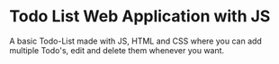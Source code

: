 # Todo List Web Application with JS

A basic Todo-List made with JS, HTML and CSS where you can add multiple Todo's, edit and delete them whenever you want.
